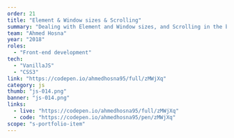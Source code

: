 ```yaml
---
order: 21
title: "Element & Window sizes & Scrolling"
summary: "Dealing with Element and Window sizes, and Scrolling in the browser"
team: "Ahmed Hosna"
year: "2018"
roles:
  - "Front-end development"
tech:
  - "VanillaJS"
  - "CSS3"
link: "https://codepen.io/ahmedhosna95/full/zMWjXq"
category: js
thumb: "js-014.png"
banner: "js-014.png"
links:
  - live: "https://codepen.io/ahmedhosna95/full/zMWjXq"
  - code: "https://codepen.io/ahmedhosna95/pen/zMWjXq"
scope: "s-portfolio-item"
---
```

